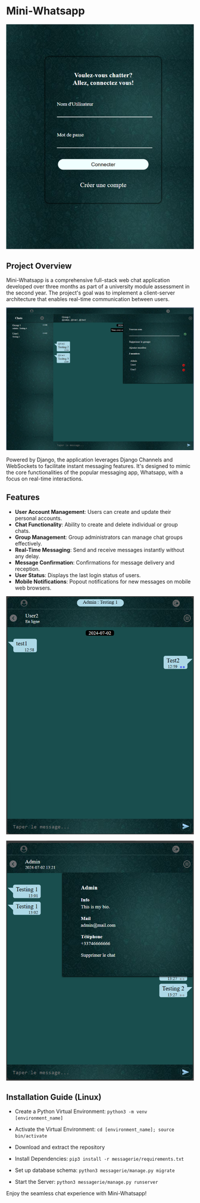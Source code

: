 # Mini-Whatsapp

![login](/images/login.png)
## Project Overview
Mini-Whatsapp is a comprehensive full-stack web chat application developed over three months as part of a university module assessment in the second year. The project's goal was to implement a client-server architecture that enables real-time communication between users.

![group](/images/group.png)

Powered by Django, the application leverages Django Channels and WebSockets to facilitate instant messaging features. It's designed to mimic the core functionalities of the popular messaging app, Whatsapp, with a focus on real-time interactions.

## Features

- **User Account Management**: Users can create and update their personal accounts.
- **Chat Functionality**: Ability to create and delete individual or group chats.
- **Group Management**: Group administrators can manage chat groups effectively.
- **Real-Time Messaging**: Send and receive messages instantly without any delay.
- **Message Confirmation**: Confirmations for message delivery and reception.
- **User Status**: Displays the last login status of users.
- **Mobile Notifications**: Popout notifications for new messages on mobile web browsers.

![mobile](/images/mobile1.png)

![mobile](/images/mobile2.png)


## Installation Guide (Linux)

- Create a Python Virtual Environment: `python3 -m venv [environment_name]`

- Activate the Virtual Environment: `cd [environment_name]; source bin/activate`

- Download and extract the repository

- Install Dependencies: `pip3 install -r messagerie/requirements.txt`

- Set up database schema: `python3 messagerie/manage.py migrate`

- Start the Server: `python3 messagerie/manage.py runserver`

Enjoy the seamless chat experience with Mini-Whatsapp!